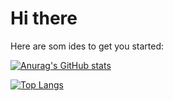 # Hi there

Here are som ides to get you started: 

[![Anurag's GitHub stats](https://github-readme-stats.vercel.app/api?username=Krittin-Khanueng)](https://github.com/anuraghazra/github-readme-stats)

[![Top Langs](https://github-readme-stats.vercel.app/api/top-langs/?username=Krittin-Khanueng)](https://github.com/anuraghazra/github-readme-stats)



